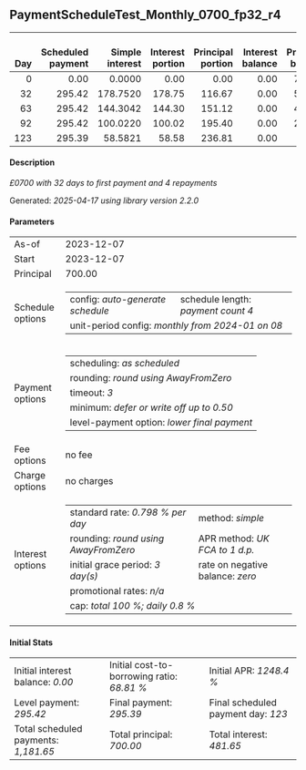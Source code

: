 <h2>PaymentScheduleTest_Monthly_0700_fp32_r4</h2>
<table>
    <thead style="vertical-align: bottom;">
        <th style="text-align: right;">Day</th>
        <th style="text-align: right;">Scheduled payment</th>
        <th style="text-align: right;">Simple interest</th>
        <th style="text-align: right;">Interest portion</th>
        <th style="text-align: right;">Principal portion</th>
        <th style="text-align: right;">Interest balance</th>
        <th style="text-align: right;">Principal balance</th>
        <th style="text-align: right;">Total simple interest</th>
        <th style="text-align: right;">Total interest</th>
        <th style="text-align: right;">Total principal</th>
    </thead>
    <tr style="text-align: right;">
        <td class="ci00">0</td>
        <td class="ci01" style="white-space: nowrap;">0.00</td>
        <td class="ci02">0.0000</td>
        <td class="ci03">0.00</td>
        <td class="ci04">0.00</td>
        <td class="ci05">0.00</td>
        <td class="ci06">700.00</td>
        <td class="ci07">0.0000</td>
        <td class="ci08">0.00</td>
        <td class="ci09">0.00</td>
    </tr>
    <tr style="text-align: right;">
        <td class="ci00">32</td>
        <td class="ci01" style="white-space: nowrap;">295.42</td>
        <td class="ci02">178.7520</td>
        <td class="ci03">178.75</td>
        <td class="ci04">116.67</td>
        <td class="ci05">0.00</td>
        <td class="ci06">583.33</td>
        <td class="ci07">178.7520</td>
        <td class="ci08">178.75</td>
        <td class="ci09">116.67</td>
    </tr>
    <tr style="text-align: right;">
        <td class="ci00">63</td>
        <td class="ci01" style="white-space: nowrap;">295.42</td>
        <td class="ci02">144.3042</td>
        <td class="ci03">144.30</td>
        <td class="ci04">151.12</td>
        <td class="ci05">0.00</td>
        <td class="ci06">432.21</td>
        <td class="ci07">323.0562</td>
        <td class="ci08">323.05</td>
        <td class="ci09">267.79</td>
    </tr>
    <tr style="text-align: right;">
        <td class="ci00">92</td>
        <td class="ci01" style="white-space: nowrap;">295.42</td>
        <td class="ci02">100.0220</td>
        <td class="ci03">100.02</td>
        <td class="ci04">195.40</td>
        <td class="ci05">0.00</td>
        <td class="ci06">236.81</td>
        <td class="ci07">423.0782</td>
        <td class="ci08">423.07</td>
        <td class="ci09">463.19</td>
    </tr>
    <tr style="text-align: right;">
        <td class="ci00">123</td>
        <td class="ci01" style="white-space: nowrap;">295.39</td>
        <td class="ci02">58.5821</td>
        <td class="ci03">58.58</td>
        <td class="ci04">236.81</td>
        <td class="ci05">0.00</td>
        <td class="ci06">0.00</td>
        <td class="ci07">481.6603</td>
        <td class="ci08">481.65</td>
        <td class="ci09">700.00</td>
    </tr>
</table>
<h4>Description</h4>
<p><i>£0700 with 32 days to first payment and 4 repayments</i></p>
<p>Generated: <i>2025-04-17 using library version 2.2.0</i></p>
<h4>Parameters</h4>
<table>
    <tr>
        <td>As-of</td>
        <td>2023-12-07</td>
    </tr>
    <tr>
        <td>Start</td>
        <td>2023-12-07</td>
    </tr>
    <tr>
        <td>Principal</td>
        <td>700.00</td>
    </tr>
    <tr>
        <td>Schedule options</td>
        <td>
            <table>
                <tr>
                    <td>config: <i>auto-generate schedule</i></td>
                    <td>schedule length: <i><i>payment count</i> 4</i></td>
                </tr>
                <tr>
                    <td colspan="2" style="white-space: nowrap;">unit-period config: <i>monthly from 2024-01 on 08</i></td>
                </tr>
            </table>
        </td>
    </tr>
    <tr>
        <td>Payment options</td>
        <td>
            <table>
                <tr>
                    <td>scheduling: <i>as scheduled</i></td>
                </tr>
                <tr>
                    <td>rounding: <i>round using AwayFromZero</i></td>
                </tr>
                <tr>
                    <td>timeout: <i>3</i></td>
                </tr>
                <tr>
                    <td>minimum: <i>defer&nbsp;or&nbsp;write&nbsp;off&nbsp;up&nbsp;to&nbsp;0.50</i></td>
                </tr>
                <tr>
                    <td>level-payment option: <i>lower&nbsp;final&nbsp;payment</i></td>
                </tr>
            </table>
        </td>
    </tr>
    <tr>
        <td>Fee options</td>
        <td>no fee
        </td>
    </tr>
    <tr>
        <td>Charge options</td>
        <td>no charges
        </td>
    </tr>
    <tr>
        <td>Interest options</td>
        <td>
            <table>
                <tr>
                    <td>standard rate: <i>0.798 % per day</i></td>
                    <td>method: <i>simple</i></td>
                </tr>
                <tr>
                    <td>rounding: <i>round using AwayFromZero</i></td>
                    <td>APR method: <i>UK FCA to 1 d.p.</i></td>
                </tr>
                <tr>
                    <td>initial grace period: <i>3 day(s)</i></td>
                    <td>rate on negative balance: <i>zero</i></td>
                </tr>
                <tr>
                    <td colspan="2">promotional rates: <i><i>n/a</i></i></td>
                </tr>
                <tr>
                    <td colspan="2">cap: <i>total 100 %; daily 0.8 %</td>
                </tr>
            </table>
        </td>
    </tr>
</table>
<h4>Initial Stats</h4>
<table>
    <tr>
        <td>Initial interest balance: <i>0.00</i></td>
        <td>Initial cost-to-borrowing ratio: <i>68.81 %</i></td>
        <td>Initial APR: <i>1248.4 %</i></td>
    </tr>
    <tr>
        <td>Level payment: <i>295.42</i></td>
        <td>Final payment: <i>295.39</i></td>
        <td>Final scheduled payment day: <i>123</i></td>
    </tr>
    <tr>
        <td>Total scheduled payments: <i>1,181.65</i></td>
        <td>Total principal: <i>700.00</i></td>
        <td>Total interest: <i>481.65</i></td>
    </tr>
</table>
